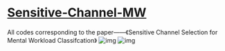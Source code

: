 # [Sensitive-Channel-MW](https://www.researchgate.net/publication/361621108_Sensitive_Channel_Selection_for_Mental_Workload_Classification)
All codes corresponding to the paper——《Sensitive Channel Selection for Mental Workload Classifcation》
![img](https://github.com/smilingElf/Sensitive-Channel-MW/blob/main/pic/delta.gif) ![img](https://github.com/smilingElf/Sensitive-Channel-MW/blob/main/pic/theta.gif)
